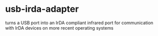 # usb-irda-adapter
turns a USB port into an IrDA compliant infrared port for communication with IrDA devices on more recent operating systems
